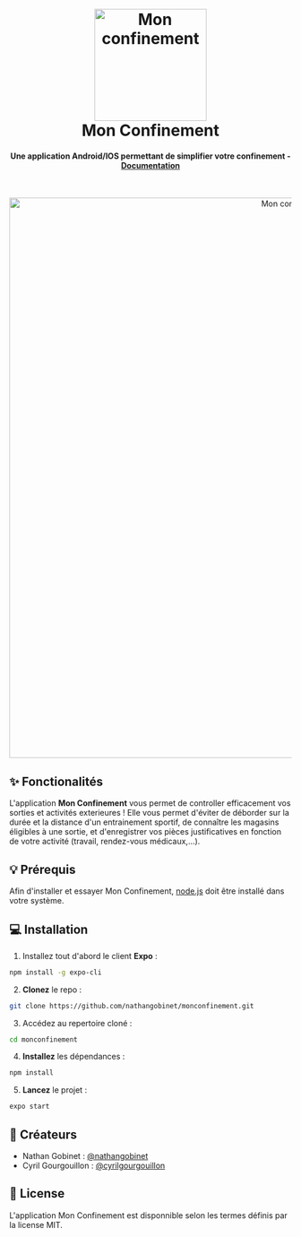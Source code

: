 <h1 align="center">
  <br>
  <a href="https://nathangobinet.github.io/monconfinement"><img src="https://raw.githubusercontent.com/nathangobinet/monconfinement/master/docs/images/logo.png" alt="Mon confinement" width="200"></a>
  <br>
  Mon Confinement
  <br>
</h1>

<h4 align="center">Une application Android/IOS permettant de simplifier votre confinement - <a href="https://nathangobinet.github.io/monconfinement">Documentation</h4>
<br>
<p align="center">
  <img src="https://raw.githubusercontent.com/nathangobinet/monconfinement/master/docs/images/front.png" alt="Mon confinement" width="1000"></a>
</p>

## ✨ Fonctionalités

L'application **Mon Confinement** vous permet de controller efficacement vos sorties et activités exterieures !
Elle vous permet d'éviter de déborder sur la durée et la distance d'un entrainement sportif, de connaître les magasins éligibles à une sortie, et d'enregistrer vos pièces justificatives en fonction de votre activité (travail, rendez-vous médicaux,...).

## 💡 Prérequis 
Afin d'installer et essayer Mon Confinement, [node.js](https://www.nodejs.org/) doit être installé dans votre système.

## 💻 Installation 
1. Installez tout d'abord le client __Expo__ :
```bash
npm install -g expo-cli
```
2. __Clonez__ le repo :
```bash
git clone https://github.com/nathangobinet/monconfinement.git
```
3. Accédez au repertoire cloné :
```bash
cd monconfinement
```
4. __Installez__ les dépendances :
```bash
npm install
```
5. __Lancez__ le projet :
```bash
expo start
```

## 👤 Créateurs 
* Nathan Gobinet : [@nathangobinet](https://github.com/nathangobinet)
* Cyril Gourgouillon : [@cyrilgourgouillon](https://github.com/cyrilgourgouillon)

## 📘 License
L'application Mon Confinement est disponnible selon les termes définis par la license MIT.

